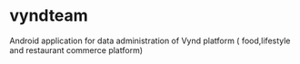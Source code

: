 # vyndteam
Android application for data administration of Vynd platform ( food,lifestyle and restaurant commerce platform)
